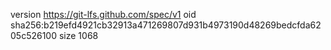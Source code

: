 version https://git-lfs.github.com/spec/v1
oid sha256:b219efd4921cb32913a471269807d931b4973190d48269bedcfda6205c526100
size 1068
